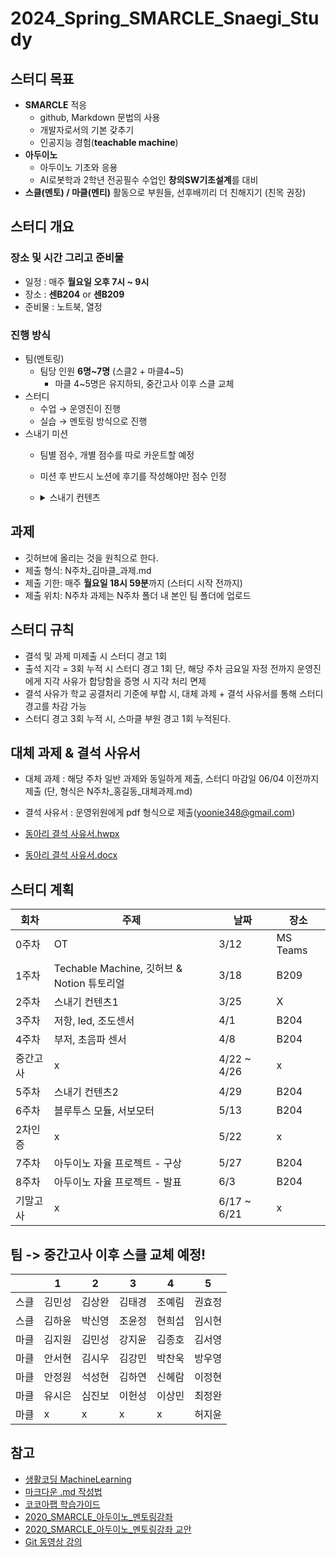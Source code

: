 # 2024_Spring_SMARCLE_Snaegi_Study

## 스터디 목표
- **SMARCLE** 적응
  - github, Markdown 문법의 사용
  - 개발자로서의 기본 갖추기
  - 인공지능 경험(**teachable machine**)
- **아두이노**
  - 아두이노 기초와 응용
  - AI로봇학과 2학년 전공필수 수업인 **창의SW기초설계**를 대비
- **스클(멘토) / 마클(멘티)** 활동으로 부원들, 선후배끼리 더 친해지기 (친목 권장)

## **스터디 개요**
### 장소 및 시간 그리고 준비물
- 일정 : 매주 **월요일 오후 7시 ~ 9시**
- 장소 : **센B204** or **센B209**
- 준비물 : 노트북, 열정

### 진행 방식
- 팀(멘토링)
    - 팀당 인원 **6명~7명** (스클2 + 마클4~5)
        - 마클 4~5명은 유지하되, 중간고사 이후 스클 교체
- 스터디
    - 수업 → 운영진이 진행
    - 실습 → 멘토링 방식으로 진행
- 스내기 미션
    - 팀별 점수, 개별 점수를 따로 카운트할 예정
    - 미션 후 반드시 노션에 후기를 작성해야만 점수 인정
    - <details>
      <summary>스내기 컨텐츠</summary>
      <div markdown="1">
        
        ### 개인 미션_친목 미션

        - 박람회 방문 1개당 100
        - 월간 스마클 댓글 남기기 댓글 하나 당 50   
        (기사 하나 당 최대 1개만 인정) (성의 없을 시 -100)

        ### 개인 미션_학술 미션

        - 깃허브 프로 업그레이드 200
        - 8주차 프로젝트 후기 작성 200
        - 모든 과제 개근 시 200
        - 스마클 사람들과 학정에서 3명 이상 만나 공부하기 150    
        (항상 새로운 사람들과 해야함)

        ### 팀 미션 (개인에게 부과되는 점수)

        - 인생네컷 사진 동방에 붙이기 200
        - 팀 이름 만들기 100 (최대 1번)
        - 디스코드에서 모여서 공부하기 50 (1달 최대 1회)
        - 팀 모두 모여 맛있는 밥 먹기 200
        - 어린이대공원 벚꽃 구경하기 200
        - 팀끼리 액티비티 활동하기 (ex 한강자전거 , 학교 탐방) 250
        - 다른 팀과 밥 먹기 200
        
      </div>
      </details>


## 과제

- 깃허브에 올리는 것을 원칙으로 한다.
- 제출 형식: N주차_김마클_과제.md
- 제출 기한: 매주 **월요일 18시 59분**까지 (스터디 시작 전까지)
- 제출 위치: N주차 과제는 N주차 폴더 내 본인 팀 폴더에 업로드

## **스터디 규칙**

- 결석 및 과제 미제출 시 스터디 경고 1회
- 출석 지각 = 3회 누적 시 스터디 경고 1회 
단, 해당 주차 금요일 자정 전까지 운영진에게 지각 사유가 합당함을 증명 시 지각 처리 면제
- 결석 사유가 학교 공결처리 기준에 부합 시, 대체 과제 + 결석 사유서를 통해 스터디 경고를 차감 가능   
- 스터디 경고 3회 누적 시, 스마클 부원 경고 1회 누적된다.

## **대체 과제 & 결석 사유서**

- 대체 과제 : 해당 주차 일반 과제와 동일하게 제출, 스터디 마감일 06/04 이전까지 제출
(단, 형식은 N주차_홍길동_대체과제.md)
- 결석 사유서 : 운영위원에게 pdf 형식으로 제출(yoonie348@gmail.com)
   
- [동아리 결석 사유서.hwpx](https://github.com/sejongsmarcle/2024_Spring_SMARCLE_Snaegi_Study/blob/998c899c01a73bd8d81550730bb2a95dee9f222a/%EA%B2%B0%EC%84%9D%20%EC%82%AC%EC%9C%A0%EC%84%9C/%EB%8F%99%EC%95%84%EB%A6%AC%20%EA%B2%B0%EC%84%9D%20%EC%82%AC%EC%9C%A0%EC%84%9C.hwpx)

- [동아리 결석 사유서.docx](https://github.com/sejongsmarcle/2024_Spring_SMARCLE_Snaegi_Study/blob/998c899c01a73bd8d81550730bb2a95dee9f222a/%EA%B2%B0%EC%84%9D%20%EC%82%AC%EC%9C%A0%EC%84%9C/%EB%8F%99%EC%95%84%EB%A6%AC%20%EA%B2%B0%EC%84%9D%20%EC%82%AC%EC%9C%A0%EC%84%9C_word%EC%9A%A9.docx)

## 스터디 계획
| 회차 | 주제 | 날짜 | 장소 |
| --- | --- | --- | --- |
| 0주차 | OT  | 3/12 | MS Teams |
| 1주차 | Techable Machine, 깃허브 & Notion 튜토리얼 | 3/18 | B209 |
| 2주차 | 스내기 컨텐츠1 | 3/25 | X |
| 3주차 | 저항, led, 조도센서 | 4/1 | B204 |
| 4주차 | 부저, 초음파 센서 | 4/8 | B204 |
| 중간고사 | x | 4/22 ~ 4/26 | x |
| 5주차 | 스내기 컨텐츠2 | 4/29 | B204 |
| 6주차 | 블루투스 모듈, 서보모터 | 5/13 | B204 |
| 2차인증 | x | 5/22 | x |
| 7주차 | 아두이노 자율 프로젝트 - 구상 | 5/27 | B204 |
| 8주차 | 아두이노 자율 프로젝트 - 발표 | 6/3 | B204 |
| 기말고사 | x | 6/17 ~ 6/21 | x |

## 팀 -> 중간고사 이후 스클 교체 예정!

|  | 1 | 2 | 3 | 4 | 5 |
| --- | --- | --- | --- | --- | --- |
| 스클 |김민성|김상완|김태경|조예림|권효정|
| 스클 |김하윤|박신영|조윤정|현희섭|임시현|
| 마클 |김지원|김민성|강지윤|김종호|김서영|
| 마클 |안서현|김시우|김강민|박찬욱|방우영|
| 마클 |안정원|석성현|김하연|신혜람|이정현|
| 마클 |유시은|심진보|이헌성|이상민|최정완|
| 마클 |x|x|x|x|허지윤|


## 참고

- [생활코딩 MachineLearning](https://www.youtube.com/playlist?list=PLuHgQVnccGMDy5oF7G5WYxLF3NCYhB9H9)
- [마크다운 .md 작성법](https://gist.github.com/ihoneymon/652be052a0727ad59601)
- [코코아팹 학습가이드](https://kocoafab.cc/product/studyguide)
- [2020_SMARCLE_아두이노_멘토링강좌](https://youtube.com/playlist?list=PLvRUlpIVi9qQE4GkzUYpdDVxIN5rBeDYR)
- [2020_SMARCLE_아두이노_멘토링강좌 교안](https://github.com/sejongsmarcle/2021_Spring_ArduinoStudy/blob/main/2020_SMARCLE%EA%B3%BC_%ED%95%A8%EA%BB%98%ED%95%98%EB%8A%94_%EA%BF%88%EB%82%98%EB%AC%B4_%EC%BD%94%EB%94%A9%EA%B5%90%EC%8B%A4.pdf)
- [Git 동영상 강의](https://www.youtube.com/playlist?list=PLRx0vPvlEmdD5FLIdwTM4mKBgyjv4no81)
